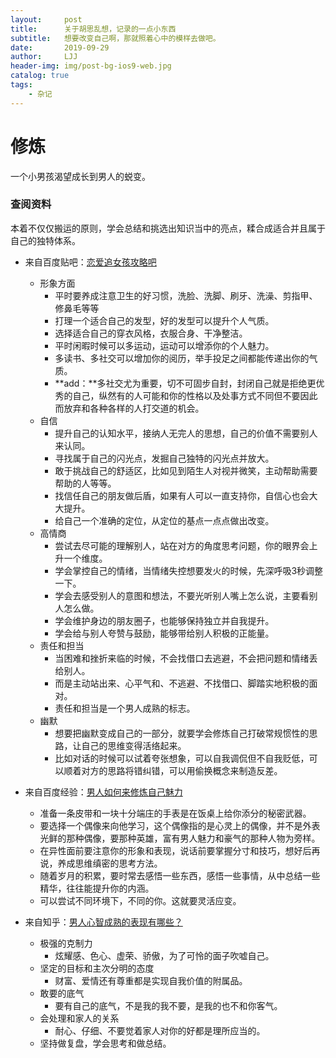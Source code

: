 ```yaml
---
layout:     post
title:      关于胡思乱想，记录的一点小东西
subtitle:   想要改变自己啊，那就照着心中的模样去做吧。
date:       2019-09-29
author:     LJJ
header-img: img/post-bg-ios9-web.jpg
catalog: true
tags:
    - 杂记
---
```




# 修炼

一个小男孩渴望成长到男人的蜕变。

### 查阅资料

本着不仅仅搬运的原则，学会总结和挑选出知识当中的亮点，糅合成适合并且属于自己的独特体系。

- 来自百度贴吧：[恋爱追女孩攻略吧](https://tieba.baidu.com/p/6446477900)
  - 形象方面
    - 平时要养成注意卫生的好习惯，洗脸、洗脚、刷牙、洗澡、剪指甲、修鼻毛等等
    - 打理一个适合自己的发型，好的发型可以提升个人气质。
    - 选择适合自己的穿衣风格，衣服合身、干净整洁。
    - 平时闲暇时候可以多运动，运动可以增添你的个人魅力。
    - 多读书、多社交可以增加你的阅历，举手投足之间都能传递出你的气质。
    - **add：**多社交尤为重要，切不可固步自封，封闭自己就是拒绝更优秀的自己，纵然有的人可能和你的性格以及处事方式不同但不要因此而放弃和各种各样的人打交道的机会。
  - 自信
    - 提升自己的认知水平，接纳人无完人的思想，自己的价值不需要别人来认同。
    - 寻找属于自己的闪光点，发掘自己独特的闪光点并放大。
    - 敢于挑战自己的舒适区，比如见到陌生人对视并微笑，主动帮助需要帮助的人等等。
    - 找信任自己的朋友做后盾，如果有人可以一直支持你，自信心也会大大提升。
    - 给自己一个准确的定位，从定位的基点一点点做出改变。
  - 高情商
    - 尝试去尽可能的理解别人，站在对方的角度思考问题，你的眼界会上升一个维度。
    - 学会掌控自己的情绪，当情绪失控想要发火的时候，先深呼吸3秒调整一下。
    - 学会去感受别人的意图和想法，不要光听别人嘴上怎么说，主要看别人怎么做。
    - 学会维护身边的朋友圈子，也能够保持独立并自我提升。
    - 学会给与别人夸赞与鼓励，能够带给别人积极的正能量。
  - 责任和担当
    - 当困难和挫折来临的时候，不会找借口去逃避，不会把问题和情绪丢给别人。
    - 而是主动站出来、心平气和、不逃避、不找借口、脚踏实地积极的面对。
    - 责任和担当是一个男人成熟的标志。
  - 幽默
    - 想要把幽默变成自己的一部分，就要学会修炼自己打破常规惯性的思路，让自己的思维变得活络起来。
    - 比如对话的时候可以试着夸张想象，可以自我调侃但不自我贬低，可以顺着对方的思路将错纠错，可以用偷换概念来制造反差。



- 来自百度经验：[男人如何来修炼自己魅力](https://jingyan.baidu.com/article/219f4bf7dbf88ade442d3829.html)
  - 准备一条皮带和一块十分端庄的手表是在饭桌上给你添分的秘密武器。
  - 要选择一个偶像来向他学习，这个偶像指的是心灵上的偶像，并不是外表光鲜的那种偶像，要那种英雄，富有男人魅力和豪气的那种人物为旁样。
  - 在异性面前要注意你的形象和表现，说话前要掌握分寸和技巧，想好后再说，养成思维缜密的思考方法。
  - 随着岁月的积累，要时常去感悟一些东西，感悟一些事情，从中总结一些精华，往往能提升你的内涵。
  - 可以尝试不同环境下，不同的你。这就要灵活应变。



- 来自知乎：[男人心智成熟的表现有哪些？](https://www.zhihu.com/question/24560066)

  - 极强的克制力
    - 炫耀感、色心、虚荣、骄傲，为了可怜的面子吹嘘自己。
  - 坚定的目标和主次分明的态度
    - 财富、爱情还有尊重都是实现自我价值的附属品。
  - 敢要的底气
    - 要有自己的底气，不是我的我不要，是我的也不和你客气。
  - 会处理和家人的关系
    - 耐心、仔细、不要觉着家人对你的好都是理所应当的。
  - 坚持做复盘，学会思考和做总结。

  























